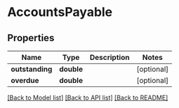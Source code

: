 # AccountsPayable

## Properties
Name | Type | Description | Notes
------------ | ------------- | ------------- | -------------
**outstanding** | **double** |  | [optional] 
**overdue** | **double** |  | [optional] 

[[Back to Model list]](../README.md#documentation-for-models) [[Back to API list]](../README.md#documentation-for-api-endpoints) [[Back to README]](../README.md)


